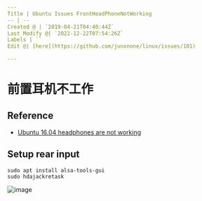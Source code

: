 ```yaml
---
Title | Ubuntu Issues FrontHeadPhoneNotWorking
-- | --
Created @ | `2019-04-21T04:40:44Z`
Last Modify @| `2022-12-22T07:54:26Z`
Labels | ``
Edit @| [here](https://github.com/junxnone/linux/issues/101)

---
```

# 前置耳机不工作

## Reference
- [Ubuntu 16.04 headphones are not working](https://askubuntu.com/questions/914608/ubuntu-16-04-headphones-are-not-working)

## Setup rear input

```
sudo apt install alsa-tools-gui
sudo hdajackretask
```

![image](https://user-images.githubusercontent.com/2216970/56465576-9441e680-6432-11e9-8940-c72baf25cc81.png)


